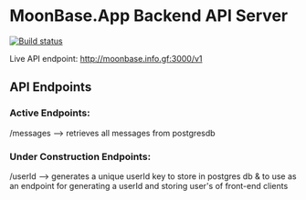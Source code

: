 # MoonBase.App Backend API Server

[![Build status](https://ci.appveyor.com/api/projects/status/h2uvmx9yft68k6b2?svg=true)](https://ci.appveyor.com/project/chidimo/express-api-template)

Live API endpoint: <http://moonbase.info.gf:3000/v1>

## API Endpoints

### Active Endpoints:
/messages --> retrieves all messages from postgresdb

### Under Construction Endpoints:
/userId --> generates a unique userId key to store in postgres db & to use as an endpoint for generating a userId and storing user's of front-end clients 

